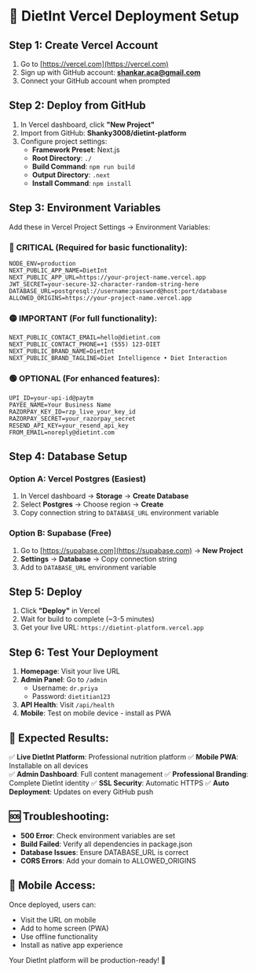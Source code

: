 # 🚀 DietInt Vercel Deployment Setup

## Step 1: Create Vercel Account
1. Go to [https://vercel.com](https://vercel.com)
2. Sign up with GitHub account: **shankar.aca@gmail.com**
3. Connect your GitHub account when prompted

## Step 2: Deploy from GitHub
1. In Vercel dashboard, click **"New Project"**
2. Import from GitHub: **Shanky3008/dietint-platform**
3. Configure project settings:
   - **Framework Preset**: Next.js
   - **Root Directory**: `./` 
   - **Build Command**: `npm run build`
   - **Output Directory**: `.next`
   - **Install Command**: `npm install`

## Step 3: Environment Variables
Add these in Vercel Project Settings → Environment Variables:

### 🔴 CRITICAL (Required for basic functionality):
```
NODE_ENV=production
NEXT_PUBLIC_APP_NAME=DietInt
NEXT_PUBLIC_APP_URL=https://your-project-name.vercel.app
JWT_SECRET=your-secure-32-character-random-string-here
DATABASE_URL=postgresql://username:password@host:port/database
ALLOWED_ORIGINS=https://your-project-name.vercel.app
```

### 🟡 IMPORTANT (For full functionality):
```
NEXT_PUBLIC_CONTACT_EMAIL=hello@dietint.com
NEXT_PUBLIC_CONTACT_PHONE=+1 (555) 123-DIET
NEXT_PUBLIC_BRAND_NAME=DietInt
NEXT_PUBLIC_BRAND_TAGLINE=Diet Intelligence • Diet Interaction
```

### 🟢 OPTIONAL (For enhanced features):
```
UPI_ID=your-upi-id@paytm
PAYEE_NAME=Your Business Name
RAZORPAY_KEY_ID=rzp_live_your_key_id
RAZORPAY_SECRET=your_razorpay_secret
RESEND_API_KEY=your_resend_api_key
FROM_EMAIL=noreply@dietint.com
```

## Step 4: Database Setup

### Option A: Vercel Postgres (Easiest)
1. In Vercel dashboard → **Storage** → **Create Database**
2. Select **Postgres** → Choose region → **Create**
3. Copy connection string to `DATABASE_URL` environment variable

### Option B: Supabase (Free)
1. Go to [https://supabase.com](https://supabase.com) → **New Project**
2. **Settings** → **Database** → Copy connection string
3. Add to `DATABASE_URL` environment variable

## Step 5: Deploy
1. Click **"Deploy"** in Vercel
2. Wait for build to complete (~3-5 minutes)
3. Get your live URL: `https://dietint-platform.vercel.app`

## Step 6: Test Your Deployment
1. **Homepage**: Visit your live URL
2. **Admin Panel**: Go to `/admin`
   - Username: `dr.priya`
   - Password: `dietitian123`
3. **API Health**: Visit `/api/health`
4. **Mobile**: Test on mobile device - install as PWA

## 🎉 Expected Results:
✅ **Live DietInt Platform**: Professional nutrition platform
✅ **Mobile PWA**: Installable on all devices  
✅ **Admin Dashboard**: Full content management
✅ **Professional Branding**: Complete DietInt identity
✅ **SSL Security**: Automatic HTTPS
✅ **Auto Deployment**: Updates on every GitHub push

## 🆘 Troubleshooting:
- **500 Error**: Check environment variables are set
- **Build Failed**: Verify all dependencies in package.json
- **Database Issues**: Ensure DATABASE_URL is correct
- **CORS Errors**: Add your domain to ALLOWED_ORIGINS

## 📱 Mobile Access:
Once deployed, users can:
- Visit the URL on mobile
- Add to home screen (PWA)
- Use offline functionality
- Install as native app experience

Your DietInt platform will be production-ready! 🚀